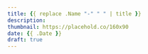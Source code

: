 ```yaml
---
title: {{ replace .Name "-" " " | title }}
description:
thumbnail: https://placehold.co/160x90
date: {{ .Date }}
draft: true
---
```


